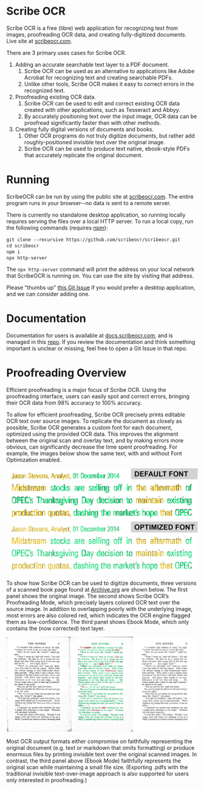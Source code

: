 # Scribe OCR
Scribe OCR is a free (libre) web application for recognizing text from images, proofreading OCR data, and creating fully-digitized documents.  Live site at [scribeocr.com](https://scribeocr.com).  

There are 3 primary uses cases for Scribe OCR.
1. Adding an accurate searchable text layer to a PDF document.
	1. Scribe OCR can be used as an alternative to applications like Adobe Acrobat for recognizing text and creating searchable PDFs.
	2. Unlike other tools, Scribe OCR makes it easy to correct errors in the recognized text.
2. Proofreading existing OCR data.
	1. Scribe OCR can be used to edit and correct existing OCR data created with other applications, such as Tesseract and Abbyy.
	2. By accurately positioning text over the input image, OCR data can be proofread significantly faster than with other methods.
3. Creating fully digital versions of documents and books.
	1. Other OCR programs do not truly digitize documents, but rather add roughly-positioned invisible text over the original image.
	2. Scribe OCR can be used to produce text native, ebook-style PDFs that accurately replicate the original document.

# Running
ScribeOCR can be run by using the public site at [scribeocr.com](https://scribeocr.com).  The entire program runs in your browser--no data is sent to a remote server. 

There is currently no standalone desktop application, so running locally requires serving the files over a local HTTP server.  To run a local copy, run the following commands (requires [npm](https://docs.npmjs.com/downloading-and-installing-node-js-and-npm)):

```
git clone --recursive https://github.com/scribeocr/scribeocr.git
cd scribeocr
npm i
npx http-server
```
The `npx http-server` command will print the address on your local network that ScribeOCR is running on.  You can use the site by visiting that address.

Please "thumbs up" [this Git Issue](https://github.com/scribeocr/scribeocr/issues/29) if you would prefer a desktop application, and we can consider adding one. 

# Documentation
Documentation for users is available at [docs.scribeocr.com](https://docs.scribeocr.com/), and is managed in this [repo](https://github.com/scribeocr/scribeocr-docs).  If you review the documentation and think something important is unclear or missing, feel free to open a Git Issue in that repo.

# Proofreading Overview

Efficient proofreading is a major focus of Scribe OCR.  Using the proofreading interface, users can easily spot and correct errors, bringing their OCR data from 98% accuracy to 100% accuracy.

To allow for efficient proofreading, Scribe OCR precisely prints editable OCR text over source images.  To replicate the document as closely as possible, Scribe OCR generates a custom font for each document, optimized using the provided OCR data.  This improves the alignment between the original scan and overlay text, and by making errors more obvious, can significantly decrease the time spent proofreading.  For example, the images below show the same text, with and without Font Optimization enabled.

<img src="https://raw.githubusercontent.com/Balearica/scribeocr-docs/gh-pages/img/optimization_comp1a1.png" width="700"><img src="https://raw.githubusercontent.com/Balearica/scribeocr-docs/gh-pages/img/optimization_comp1b1.png" width="700">

To show how Scribe OCR can be used to digitize documents, three versions of a scanned book page found at [Archive.org](https://archive.org/details/in.ernet.dli.2015.350580/page/n17/mode/2up) are shown below.  The first panel shows the original image.  The second shows Scribe OCR’s Proofreading Mode, which precisely layers colored OCR text over the source image.  In addition to overlapping poorly with the underlying image, most errors are also colored red, which indicates the OCR engine flagged them as low-confidence.  The third panel shows Ebook Mode, which only contains the (now corrected) text layer.  

![Display Mode Comparison](https://raw.githubusercontent.com/Balearica/scribeocr-docs/gh-pages/img/mode_comp1.png)

Most OCR output formats either compromise on faithfully representing the original document (e.g. text or markdown that omits formatting) or produce enormous files by printing invisible text over the original scanned images.  In contrast, the third panel above (Ebook Mode) faithfully represents the original scan while maintaining a small file size.  (Exporting .pdfs with the traditional invisible text-over-image approach is also supported for users only interested in proofreading.)  

